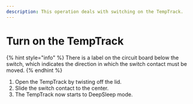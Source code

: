 ```yaml
---
description: This operation deals with switching on the TempTrack.
---
```


# Turn on the TempTrack



{% hint style="info" %}
There is a label on the circuit board below the switch, which indicates the direction in which the switch contact must be moved.
{% endhint %}

1. Open the TempTrack by twisting off the lid.
2. Slide the switch contact to the center.
3. The TempTrack now starts to DeepSleep mode.
